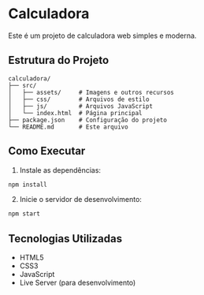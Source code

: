 # Calculadora

Este é um projeto de calculadora web simples e moderna.

## Estrutura do Projeto

```
calculadora/
├── src/
│   ├── assets/     # Imagens e outros recursos
│   ├── css/        # Arquivos de estilo
│   ├── js/         # Arquivos JavaScript
│   └── index.html  # Página principal
├── package.json    # Configuração do projeto
└── README.md       # Este arquivo
```

## Como Executar

1. Instale as dependências:
```bash
npm install
```

2. Inicie o servidor de desenvolvimento:
```bash
npm start
```

## Tecnologias Utilizadas

- HTML5
- CSS3
- JavaScript
- Live Server (para desenvolvimento) 